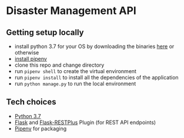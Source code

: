 # Disaster Management API

## Getting setup locally

- install python 3.7 for your OS by downloading the binaries [here](https://www.python.org/downloads/release/python-370/) or otherwise
- [install pipenv](https://pipenv.readthedocs.io/en/latest/install/)
- clone this repo and change directory
- run `pipenv shell` to create the virtual environment
- run `pipenv install` to install all the dependencies of the application
- run `python manage.py` to run the local environment

## Tech choices

- [Python 3.7](https://www.python.org/downloads/release/python-372/) 
- [Flask](https://pypi.org/project/Flask/1.0.2/) and [Flask-RESTPlus](https://flask-restplus.readthedocs.io/en/stable/) Plugin (for REST API endpoints)
- [Pipenv](https://pipenv.readthedocs.io/en/latest/) for packaging
